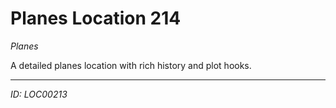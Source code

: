 # Planes Location 214

*Planes*

A detailed planes location with rich history and plot hooks.

---
*ID: LOC00213*